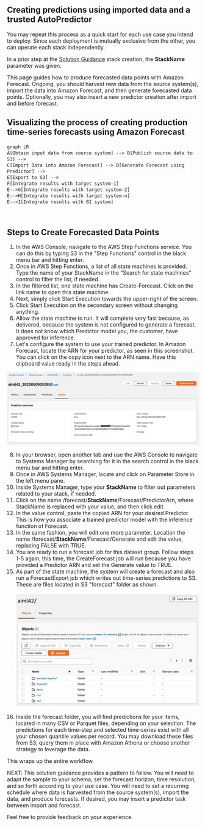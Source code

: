 ﻿## Creating predictions using imported data and a trusted AutoPredictor

You may repeat this process as a quick start for each use case you intend to deploy.  Since each deployment is mutually exclusive from the other, you can operate each stack independently.

In a prior step at the [Solution Guidance](SolutionGuidance.md) stack creation, the **StackName** parameter was given.

This page guides how to produce forecasted data points with Amazon Forecast.  Ongoing, you should harvest new data from the source system(s), import the data into Amazon Forecast, and then generate forecasted data points.  Optionally, you may also insert a new predictor creation after import and before forecast.

## Visualizing the process of creating production time-series forecasts using Amazon Forecast
```mermaid
graph LR
A[Obtain input data from source system] --> B[Publish source data to S3] -->
C[Import Data into Amazon Forecast] --> D[Generate Forecast using Predictor] --> 
E[Export to S3] -->
F[Integrate results with target system-1]
E-->G[Integrate results with target system-2]
E-->H[Integrate results with target system-n]
E-->I[Integrate results with BI system]
```
<br>

## **Steps to Create Forecasted Data Points**

1. In the AWS Console, navigate to the AWS Step Functions service.  You can do this by typing S3 in the "Step Functions" control in the black menu bar and hitting enter.
2. Once in AWS Step Functions, a list of all state machines is provided.  Type the name of your StackName in the "Search for state machines" control to filter the list, if needed.
3. In the filtered list, one state machine has Create-Forecast.  Click on the link name to open this state machine.
4. Next, simply click Start Execution towards the upper-right of the screen.  
5. Click Start Execution on the secondary screen without changing anything.
6. Allow the state machine to run.  It will complete very fast because, as delivered, because the system is not configured to generate a forecast.  It does not know which Predictor model you, the customer, have approved for inference.
7. Let's configure the system to use your trained predictor.  In Amazon Forecast, locate the ARN for your predictor, as seen in this screenshot.  You can click on the copy icon next to the ARN name.  Have this clipboard value ready in the steps ahead.

![Predictor](../images/predictor-arn.jpg)
<br>

8. In your browser, open another tab and use the AWS Console to navigate to Systems Manager by searching for it in the search control in the black menu bar and hitting enter.
8. Once in AWS Systems Manager, locate and click on Parameter Store in the left menu pane.
9. Inside Systems Manager, type your **StackName** to filter out parameters related to your stack, if needed.
10. Click on the name /forecast/**StackName**/Forecast/PredictorArn, where StackName is replaced with your value, and then click edit.
11. In the value control, paste the copied ARN for your desired Predictor.  This is how you associate a trained predictor model with the inference function of Forecast.
12. In the same fashion, you will edit one more parameter.  Location the name /forecast/**StackName**/Forecast/Generate and edit the value, replacing FALSE with TRUE.
13. You are ready to run a forecast job for this dataset group.  Follow steps 1-5 again, this time, the CreateForecast job will run because you have provided a Predictor ARN and set the Generate value to TRUE.
14. As part of the state machine, the system will create a forecast and also run a ForecastExport job which writes out time-series predictions to S3.  These are files located in S3 "forecast" folder as shown.
<br><br>
![S3 post forecast](../images/s3-post-forecast.jpg)
<br><br>
10. Inside the forecast folder, you will find predictions for your items, located in many CSV or Parquet files, depending on your selection.  The predictions for each time-step and selected time-series exist with all your chosen quantile values per record. You may download these files from S3, query them in place with Amazon Athena or choose another strategy to leverage the data.


This wraps up the entire workflow.

NEXT: This solution guidance provides a pattern to follow.  You will need to adapt the sample to your schema, set the forecast horizon, time resolution, and so forth according to your use case.  You will need to set a recurring schedule where data is harvested from the source system(s), import the data, and produce forecasts.  If desired, you may insert a predictor task between import and forecast.

Feel free to provide feedback on your experience.

